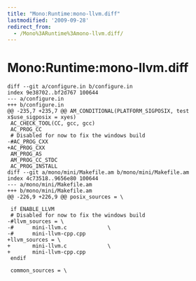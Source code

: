 ```yaml
---
title: "Mono:Runtime:mono-llvm.diff"
lastmodified: '2009-09-28'
redirect_from:
  - /Mono%3ARuntime%3Amono-llvm.diff/
---
```


Mono:Runtime:mono-llvm.diff
===========================

    diff --git a/configure.in b/configure.in
    index 9e38702..bf2d767 100644
    --- a/configure.in
    +++ b/configure.in
    @@ -235,7 +235,7 @@ AM_CONDITIONAL(PLATFORM_SIGPOSIX, test x$use_sigposix = xyes)
     AC_CHECK_TOOL(CC, gcc, gcc)
     AC_PROG_CC
     # Disabled for now to fix the windows build
    -#AC_PROG_CXX
    +AC_PROG_CXX
     AM_PROG_AS
     AM_PROG_CC_STDC
     AC_PROG_INSTALL
    diff --git a/mono/mini/Makefile.am b/mono/mini/Makefile.am
    index 4c73518..9656e80 100644
    --- a/mono/mini/Makefile.am
    +++ b/mono/mini/Makefile.am
    @@ -226,9 +226,9 @@ posix_sources = \

     if ENABLE_LLVM
     # Disabled for now to fix the windows build
    -#llvm_sources = \
    -#      mini-llvm.c             \
    -#      mini-llvm-cpp.cpp
    +llvm_sources = \
    +       mini-llvm.c             \
    +       mini-llvm-cpp.cpp
     endif

     common_sources = \
